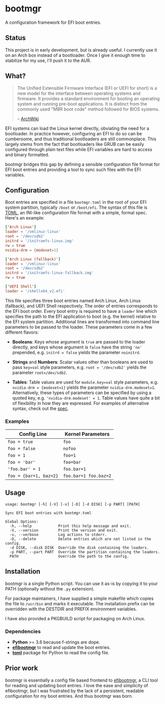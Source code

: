 bootmgr
==================================================

A configuration framework for EFI boot entries.


Status
--------------------------------------------------

This project is in early development, but is already useful. I currently use it on an Arch box instead of a bootloader. Once I give it enough time to stabilize for my use, I'll push it to the AUR.


What?
--------------------------------------------------

> The Unified Extensible Firmware Interface (EFI or UEFI for short) is a new
> model for the interface between operating systems and firmware. It provides a
> standard environment for booting an operating system and running pre-boot
> applications. It is distinct from the commonly used "MBR boot code" method
> followed for BIOS systems.
>
> – [ArchWiki]

EFI systems can load the Linux kernel directly, obviating the need for a bootloader. In practice however, configuring an EFI to do so can be cumbersome, and thus traditional bootloaders are still commonplace. This largely stems from the fact that bootloaders like GRUB can be easily configured through plain text files while EFI variables are hard to access and binary formatted.

bootmgr bridges this gap by defining a sensible configuration file format for EFI boot entries and providing a tool to sync such files with the EFI variables.

[ArchWiki]: https://wiki.archlinux.org/index.php/Unified_Extensible_Firmware_Interface


Configuration
--------------------------------------------------

Boot entries are specified in a file `bootmgr.toml` in the root of your EFI system partition, typically `/boot` or `/boot/efi`. The syntax of this file is [TOML], an INI-like configuration file format with a simple, formal spec. Here's an example:

```toml
['Arch Linux']
loader = '/vmlinuz-linux'
root = '/dev/sdb2'
initrd = '/initramfs-linux.img'
rw = true
nvidia-drm = {modeset=1}

['Arch Linux (fallback)']
loader = '/vmlinuz-linux'
root = '/dev/sdb2'
initrd = '/initramfs-linux-fallback.img'
rw = true

['UEFI Shell']
loader = '/shellx64_v2.efi'
```

This file specifies three boot entries named Arch Linux, Arch Linux (fallback), and UEFI Shell respectively. The order of entries corresponds to the EFI boot order. Every boot entry is required to have a `loader` line which specifies the path to the EFI application to boot (e.g. the kernel) relative to the EFI system partition. Additional lines are transformed into command line parameters to be passed to the loader. These parameters come in a few different flavors:

- **Booleans**: Keys whose argument is `true` are passed to the loader directly, and keys whose argument is `false` have the string `'no'` prepended, e.g. `initrd = false` yields the parameter `noinitrd`.

- **Strings** and **Numbers**: Scalar values other than booleans are used to pass `key=val` style parameters, e.g. `root = '/dev/sdb2'` yields the parameter `root=/dev/sdb2`.

- **Tables**: Table values are used for `module.key=val` style parameters, e.g. `nvidia-drm = {modeset=1}` yields the parameter `nvidia-drm.modeset=1`. Alternatively, these types of parameters can be specified by using a quoted key, e.g. `'nvidia-drm.modeset' = 1`. Table values have quite a bit of flexibility in how they are expressed. For examples of alternative syntax, check out the [spec][TOML].

[TOML]: https://github.com/toml-lang/toml


### Examples

| Config Line                 | Kernel Parameters       |
|-----------------------------|-------------------------|
| `foo = true`                | `foo`                   |
| `foo = false`               | `nofoo`                 |
| `foo = 1`                   | `foo=1`                 |
| `foo = 'bar'`               | `foo=bar`               |
| `'foo.bar' = 1`             | `foo.bar=1`             |
| `foo = {bar=1, baz=2}`      | `foo.bar=1 foo.baz=2`   |


Usage
--------------------------------------------------

```
usage: bootmgr [-h] [-V] [-v] [-D] [-d DISK] [-p PART] [PATH]

Sync EFI boot entries with bootmgr.toml

Global Options:
  -h, --help            Print this help message and exit.
  -V, --version         Print the version and exit.
  -v, --verbose         Log actions to stderr.
  -D, --delete          Delete entries which are not listed in the config.
  -d DISK, --disk DISK  Override the disk containing the loaders.
  -p PART, --part PART  Override the partition containing the loaders.
  PATH                  Override the path to the config.
```


Installation
--------------------------------------------------

bootmgr is a single Python script. You can use it as-is by copying it to your PATH (optionally without the `.py` extension).

For package maintainers, I have supplied a simple makefile which copies the file to `/usr/bin` and marks it executable. The installation prefix can be overridden with the DESTDIR and PREFIX environment variables.

I have also provided a PKGBUILD script for packaging on Arch Linux.


### Dependencies

- **Python** >= 3.6 because f-strings are dope.
- **[efibootmgr]** to read and update the boot entries.
- **[toml]** package for Python to read the config file.

[efibootmgr]: https://github.com/rhboot/efibootmgr
[toml]: https://github.com/uiri/toml


Prior work
--------------------------------------------------

bootmgr is essentially a config file based frontend to [efibootmgr], a CLI tool for reading and updating boot entries. I love the ease and simplicity of efibootmgr, but I was frustrated by the lack of a persistent, readable configuration for my boot entries. And thus bootmgr was born.

[efibootmgr]: https://github.com/rhboot/efibootmgr
